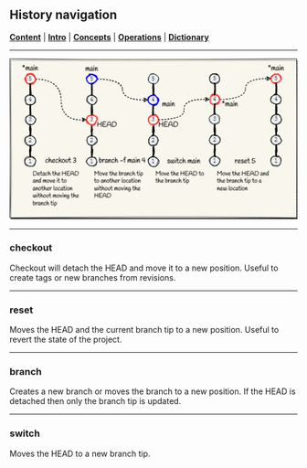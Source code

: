 ## History navigation

[**Content**](../README.md) |
[**Intro**](../01-Introduction/introduction.md) |
[**Concepts**](../02-Concepts/concepts.md) |
[**Operations**](../03-Operations/operations.md) |
[**Dictionary**](../04-Appendix/dictionary.md)
________________________________________________________________________________

![Branch navigation](../Assets/images/git-branch-navigation.png)

---
### checkout
Checkout will detach the HEAD and move it to a new position. Useful to create
tags or new branches from revisions.

---
### reset
Moves the HEAD and the current branch tip to a new position. Useful to revert
the state of the project.

---
### branch
Creates a new branch or moves the branch to a new position. If the HEAD is
detached then only the branch tip is updated.

---
### switch
Moves the HEAD to a new branch tip.

